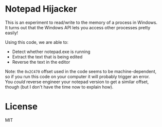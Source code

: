 # Notepad Hijacker

This is an experiment to read/write to the memory of a process in Windows.
It turns out that the Windows API lets you access other processes pretty
easily!

Using this code, we are able to:

* Detect whether notepad.exe is running
* Extract the text that is being edited
* Reverse the text in the editor

Note: the `0x2C470` offset used in the code seems to be machine-dependent,
so if you run this code on your computer it will probably trigger an error.
You _could_ reverse engineer your notepad version to get a similar offset,
though (but I don't have the time now to explain how).

# License

MIT
